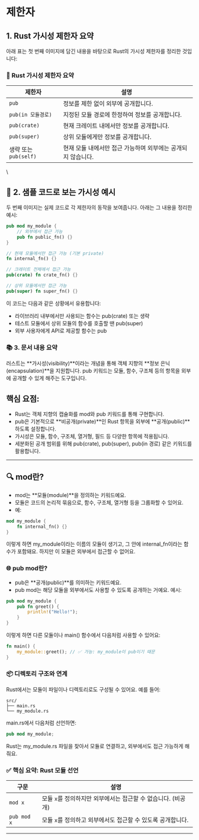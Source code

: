 # 제한자

## 1. Rust 가시성 제한자 요약
아래 표는 첫 번째 이미지에 담긴 내용을 바탕으로 Rust의 가시성 제한자를 정리한 것입니다:

### 📌 Rust 가시성 제한자 요약

| 제한자               | 설명                                                                 |
|----------------------|----------------------------------------------------------------------|
| `pub`                | 정보를 제한 없이 외부에 공개합니다.                                 |
| `pub(in 모듈경로)`   | 지정된 모듈 경로에 한정하여 정보를 공개합니다.                       |
| `pub(crate)`         | 현재 크레이트 내에서만 정보를 공개합니다.                            |
| `pub(super)`         | 상위 모듈에게만 정보를 공개합니다.                                   |
| 생략 또는 `pub(self)`| 현재 모듈 내에서만 접근 가능하며 외부에는 공개되지 않습니다.         |

\

## 🧪 2. 샘플 코드로 보는 가시성 예시 
두 번째 이미지는 실제 코드로 각 제한자의 동작을 보여줍니다. 아래는 그 내용을 정리한 예시:
```rust
pub mod my_module {
    // 외부에서 접근 가능
    pub fn public_fn() {}
}

// 현재 모듈에서만 접근 가능 (기본 private)
fn internal_fn() {}

// 크레이트 전체에서 접근 가능
pub(crate) fn crate_fn() {}

// 상위 모듈에서만 접근 가능
pub(super) fn super_fn() {}
```

이 코드는 다음과 같은 상황에서 유용합니다:
- 라이브러리 내부에서만 사용되는 함수는 pub(crate) 또는 생략
- 테스트 모듈에서 상위 모듈의 함수를 호출할 땐 pub(super)
- 외부 사용자에게 API로 제공할 함수는 pub

### 📚 3. 문서 내용 요약
러스트는 **가시성(visibility)**이라는 개념을 통해 객체 지향의 **정보 은닉(encapsulation)**을 지원합니다.
pub 키워드는 모듈, 함수, 구조체 등의 항목을 외부에 공개할 수 있게 해주는 도구입니다.

## 핵심 요점:
- Rust는 객체 지향의 캡슐화를 mod와 pub 키워드를 통해 구현합니다.
- pub은 기본적으로 **비공개(private)**인 Rust 항목을 외부에 **공개(public)**하도록 설정합니다.
- 가시성은 모듈, 함수, 구조체, 열거형, 필드 등 다양한 항목에 적용됩니다.
- 세분화된 공개 범위를 위해 pub(crate), pub(super), pub(in 경로) 같은 키워드를 활용합니다.
---

## 🔍 mod란?
- mod는 **모듈(module)**을 정의하는 키워드예요.
- 모듈은 코드의 논리적 묶음으로, 함수, 구조체, 열거형 등을 그룹화할 수 있어요.
- 예:
```rust
mod my_module {
    fn internal_fn() {}
}
```

이렇게 하면 my_module이라는 이름의 모듈이 생기고, 그 안에 internal_fn이라는 함수가 포함돼요. 하지만 이 모듈은 외부에서 접근할 수 없어요.

### 🌐 pub mod란?
- pub은 **공개(public)**를 의미하는 키워드예요.
- pub mod는 해당 모듈을 외부에서도 사용할 수 있도록 공개하는 거예요.
예시:
```rust
pub mod my_module {
    pub fn greet() {
        println!("Hello!");
    }
}
```

이렇게 하면 다른 모듈이나 main() 함수에서 다음처럼 사용할 수 있어요:
```rust
fn main() {
    my_module::greet(); // ✅ 가능: my_module이 pub이기 때문
}
```


### 📦 디렉토리 구조와 연계
Rust에서는 모듈이 파일이나 디렉토리로도 구성될 수 있어요. 예를 들어:
```
src/
├── main.rs
└── my_module.rs
```

main.rs에서 다음처럼 선언하면:
```rust
pub mod my_module;
```

Rust는 my_module.rs 파일을 찾아서 모듈로 연결하고, 외부에서도 접근 가능하게 해줘요.


### ✅ 핵심 요약: Rust 모듈 선언

| 구문         | 설명                                                  |
|--------------|-------------------------------------------------------|
| `mod x`      | 모듈 `x`를 정의하지만 외부에서는 접근할 수 없습니다. (비공개) |
| `pub mod x`  | 모듈 `x`를 정의하고 외부에서도 접근할 수 있도록 공개합니다. |

---



